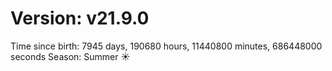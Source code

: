 # Version: v21.9.0
Time since birth: 7945 days, 190680 hours, 11440800 minutes, 686448000 seconds
Season: Summer ☀️
